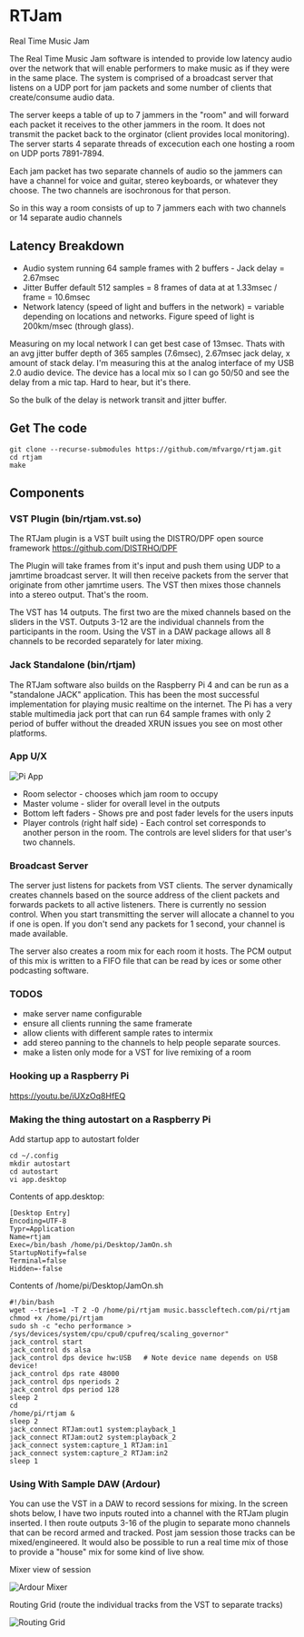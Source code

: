 # RTJam

Real Time Music Jam

The Real Time Music Jam software is intended to provide low latency audio over the network that will enable performers to make music as if they were in the same place. The system is comprised of a broadcast server that listens on a UDP port for jam packets and some number of clients that create/consume audio data.

The server keeps a table of up to 7 jammers in the "room" and will forward each packet it receives to the other jammers in the room.  It does not transmit the packet back to the orginator (client provides local monitoring).  The server starts 4 separate threads of excecution each one hosting a room on UDP ports 7891-7894.

Each jam packet has two separate channels of audio so the jammers can have a channel for voice and guitar, stereo keyboards, or whatever they choose.  The two channels are isochronous for that person.

So in this way a room consists of up to 7 jammers each with two channels or 14 separate audio channels

## Latency Breakdown


* Audio system running 64 sample frames with 2 buffers - Jack delay = 2.67msec
* Jitter Buffer default 512 samples = 8 frames of data at at 1.33msec / frame = 10.6msec
* Network latency (speed of light and buffers in the network) = variable depending on locations and networks.  Figure speed of light is 200km/msec (through glass).


Measuring on my local network I can get best case of 13msec.  Thats with an avg jitter buffer depth of 365 samples (7.6msec), 2.67msec jack delay, x amount of stack delay.  I'm measuring this at the analog interface of my USB 2.0 audio device.  The device has a local mix so I can go 50/50 and see the delay from a mic tap.  Hard to hear, but it's there.

So the bulk of the delay is network transit and jitter buffer.  


## Get The code
```
git clone --recurse-submodules https://github.com/mfvargo/rtjam.git
cd rtjam
make
```

## Components

### VST Plugin (bin/rtjam.vst.so)
The RTJam plugin is a VST built using the DISTRO/DPF open source framework https://github.com/DISTRHO/DPF 

The Plugin will take frames from it's input and push them using UDP to a jamrtime broadcast server.  It will then receive packets from the server that originate from other jamrtime users.  The VST then mixes those channels into a stereo output.  That's the room.

The VST has 14 outputs.  The first two are the mixed channels based on the sliders in the VST.  Outputs 3-12 are the individual channels from the participants in the room.  Using the VST in a DAW package allows all 8 channels to be recorded separately for later mixing.

### Jack Standalone (bin/rtjam)
The RTJam software also builds on the Raspberry Pi 4 and can be run as a "standalone JACK" application.  This has been the most successful implementation for playing music realtime on the internet.  The Pi has a very stable multimedia jack port that can run 64 sample frames with only 2 period of buffer without the dreaded XRUN issues you see on most other platforms.

### App U/X

![Pi App](Standalone.png)

- Room selector - chooses which jam room to occupy
- Master volume - slider for overall level in the outputs
- Bottom left faders - Shows pre and post fader levels for the users inputs
- Player controls (right half side) - Each control set corresponds to another person in the room. The controls are level sliders for that user's two channels.

### Broadcast Server
The server just listens for packets from VST clients.  The server dynamically creates channels based on the source address of the client packets and forwards packets to all active listeners.  There is currently no session control.  When you start transmitting the server will allocate a channel to you if one is open.  If you don't send any packets for 1 second, your channel is made available.

The server also creates a room mix for each room it hosts.  The PCM output of this mix is written to a FIFO file that can be read by ices or some other podcasting software.
### TODOS
* make server name configurable
* ensure all clients running the same framerate
* allow clients with different sample rates to intermix
* add stereo panning to the channels to help people separate sources.
* make a listen only mode for a VST for live remixing of a room

### Hooking up a Raspberry Pi

https://youtu.be/iUXzOq8HfEQ

### Making the thing autostart on a Raspberry Pi

Add startup app to autostart folder
```
cd ~/.config
mkdir autostart
cd autostart
vi app.desktop
```
Contents of app.desktop:
```
[Desktop Entry]
Encoding=UTF-8
Typr=Application
Name=rtjam
Exec=/bin/bash /home/pi/Desktop/JamOn.sh
StartupNotify=false
Terminal=false
Hidden=-false
```
Contents of /home/pi/Desktop/JamOn.sh

```
#!/bin/bash
wget --tries=1 -T 2 -O /home/pi/rtjam music.basscleftech.com/pi/rtjam 
chmod +x /home/pi/rtjam
sudo sh -c "echo performance > /sys/devices/system/cpu/cpu0/cpufreq/scaling_governor"
jack_control start
jack_control ds alsa
jack_control dps device hw:USB   # Note device name depends on USB device!
jack_control dps rate 48000
jack_control dps nperiods 2
jack_control dps period 128
sleep 2
cd
/home/pi/rtjam &
sleep 2
jack_connect RTJam:out1 system:playback_1
jack_connect RTJam:out2 system:playback_2
jack_connect system:capture_1 RTJam:in1
jack_connect system:capture_2 RTJam:in2
sleep 1

```
### Using With Sample DAW (Ardour)

You can use the VST in a DAW to record sessions for mixing.  In the screen shots below, I have two inputs routed into a channel with the RTJam plugin inserted.  I then route outputs 3-16 of the plugin to separate mono channels that can be record armed and tracked.  Post jam session those tracks can be mixed/engineered. It would also be possible to run a real time mix of those to provide a "house" mix for some kind of live show.

Mixer view of session

![Ardour Mixer](ArdourMixer.png)

Routing Grid (route the individual tracks from the VST to separate tracks)

![Routing Grid](RoutingGrid.png)
